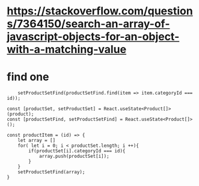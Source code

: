 # https://stackoverflow.com/questions/7364150/search-an-array-of-javascript-objects-for-an-object-with-a-matching-value

# find one
```tsx
    setProductSetFind(productSetFind.find(item => item.categoryId === id));
```

```tsx
const [productSet, setProductSet] = React.useState<Product[]>(product);
const [productSetFind, setProductSetFind] = React.useState<Product[]>();

const productItem = (id) => {
    let array = []
    for( let i = 0; i < productSet.length; i ++){
        if(productSet[i].categoryId === id){
            array.push(productSet[i]);
        }
    }
    setProductSetFind(array);
}
```